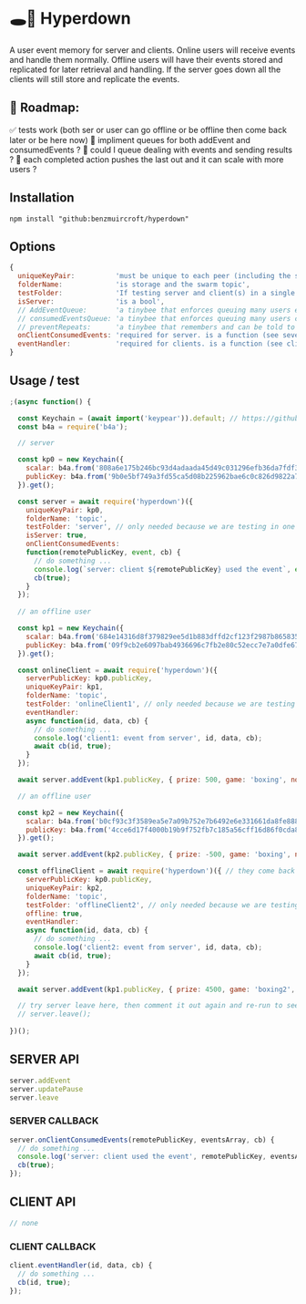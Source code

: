 # 🕳🥊 Hyperdown
A user event memory for server and clients. Online users will receive events and handle them normally. Offline users will have their events stored and replicated for later retrieval and handling. If the server goes down all the clients will still store and replicate the events.

## 🎯 Roadmap: 
✅ tests work (both ser or user can go offline or be offline then come back later or be here now)
🔳 impliment queues for both addEvent and consumedEvents ?
🔳 could I queue dealing with events and sending results ?
🔳 each completed action pushes the last out and it can scale with more users ?

## Installation
```
npm install "github:benzmuircroft/hyperdown"
```

## Options
```js
{
  uniqueKeyPair:          'must be unique to each peer (including the server peer) and be able to reproduce socket.remotePublicKey',
  folderName:             'is storage and the swarm topic',
  testFolder:             'If testing server and client(s) in a single script this will move the storage to an inner folder of folderName',
  isServer:               'is a bool',
  // AddEventQueue:       'a tinybee that enforces queuing many users events and has memory so it can resume the queue ...'
  // consumedEventsQueue: 'a tinybee that enforces queuing many users consumedEvents and has memory so it can resume the queue ...'
  // preventRepeats:      'a tinybee that remembers and can be told to forget'
  onClientConsumedEvents: 'required for server. is a function (see sever example)',
  eventHandler:           'required for clients. is a function (see client example)'
}
```

## Usage / test
```js
;(async function() {

  const Keychain = (await import('keypear')).default; // https://github.com/holepunchto/keypear
  const b4a = require('b4a');

  // server

  const kp0 = new Keychain({
    scalar: b4a.from('808a6e175b246bc93d4adaada45d49c031296efb36da7fdf3c5128d3eb46fd5e', 'hex'),
    publicKey: b4a.from('9b0e5bf749a3fd55ca5d08b225962bae6c0c826d9822a79e36b1871b50da82fe', 'hex')
  }).get();

  const server = await require('hyperdown')({
    uniqueKeyPair: kp0,
    folderName: 'topic',
    testFolder: 'server', // only needed because we are testing in one script
    isServer: true,
    onClientConsumedEvents:
    function(remotePublicKey, event, cb) {
      // do something ...
      console.log(`server: client ${remotePublicKey} used the event`, event);
      cb(true);
    }
  });
  
  // an offline user

  const kp1 = new Keychain({
    scalar: b4a.from('684e14316d8f379829ee5d1b883dffd2cf123f2987b8658353ae740ed8758565', 'hex'),
    publicKey: b4a.from('09f9cb2e6097bab4936696c7fb2e80c52ecc7e7a0dfe67274d93198e785c1558', 'hex')
  }).get();

  const onlineClient = await require('hyperdown')({
    serverPublicKey: kp0.publicKey,
    uniqueKeyPair: kp1,
    folderName: 'topic',
    testFolder: 'onlineClient1', // only needed because we are testing in one script
    eventHandler:
    async function(id, data, cb) {
      // do something ...
      console.log('client1: event from server', id, data, cb);
      await cb(id, true);
    }
  });

  await server.addEvent(kp1.publicKey, { prize: 500, game: 'boxing', note: 'user1 is online' }); // give a online client an event

  // an offline user

  const kp2 = new Keychain({
    scalar: b4a.from('b0cf93c3f3589ea5e7a09b752e7b6492e6e331661da8fe88854d692aec59114f', 'hex'),
    publicKey: b4a.from('4cce6d17f4000b19b9f752fb7c185a56cff16d86f0cda8673e5ab6baed9e7171', 'hex')
  }).get();

  await server.addEvent(kp2.publicKey, { prize: -500, game: 'boxing', note: 'user2 is offline' }); // give a offline client an event

  const offlineClient = await require('hyperdown')({ // they come back later ...
    serverPublicKey: kp0.publicKey,
    uniqueKeyPair: kp2,
    folderName: 'topic',
    testFolder: 'offlineClient2', // only needed because we are testing in one script
    offline: true,
    eventHandler:
    async function(id, data, cb) {
      // do something ...
      console.log('client2: event from server', id, data, cb);
      await cb(id, true);
    }
  });

  await server.addEvent(kp1.publicKey, { prize: 4500, game: 'boxing2', note: 'user1 is still online' }); // give a online client an event

  // try server leave here, then comment it out again and re-run to see the server recover events that were previously consumed by the clients
  // server.leave();
  
})();
```

## SERVER API

```js
server.addEvent
server.updatePause
server.leave
```
### SERVER CALLBACK

```js
server.onClientConsumedEvents(remotePublicKey, eventsArray, cb) {
  // do something ...
  console.log('server: client used the event', remotePublicKey, eventsArray);
  cb(true);
});
```

## CLIENT API

```js
// none
```

### CLIENT CALLBACK

```js
client.eventHandler(id, data, cb) {
  // do something ...
  cb(id, true);
});
```
